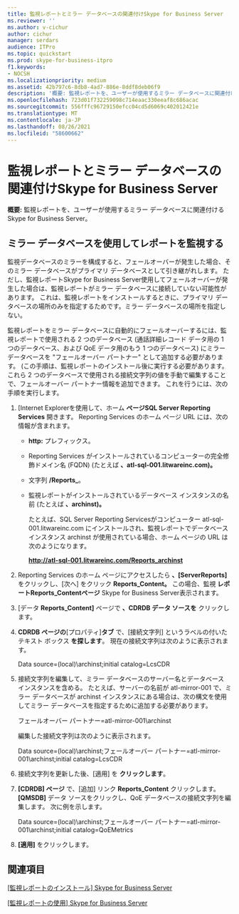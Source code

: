 ```yaml
---
title: 監視レポートとミラー データベースの関連付けSkype for Business Server
ms.reviewer: ''
ms.author: v-cichur
author: cichur
manager: serdars
audience: ITPro
ms.topic: quickstart
ms.prod: skype-for-business-itpro
f1.keywords:
- NOCSH
ms.localizationpriority: medium
ms.assetid: 42b797c6-8db8-4ad7-886e-8ddf8deb06f9
description: '概要: 監視レポートを、ユーザーが使用するミラー データベースに関連付けるSkype for Business Server。'
ms.openlocfilehash: 723d01f732259098c714eaac330eeaf8c686acac
ms.sourcegitcommit: 556fffc96729150efcc04cd5d6069c402012421e
ms.translationtype: MT
ms.contentlocale: ja-JP
ms.lasthandoff: 08/26/2021
ms.locfileid: "58600662"
---
```

# <a name="associate-monitoring-reports-with-a-mirror-database-in-skype-for-business-server"></a>監視レポートとミラー データベースの関連付けSkype for Business Server 
 
**概要:** 監視レポートを、ユーザーが使用するミラー データベースに関連付けるSkype for Business Server。
  
## <a name="monitor-reports-with-a-mirror-database"></a>ミラー データベースを使用してレポートを監視する

監視データベースのミラーを構成すると、フェールオーバーが発生した場合、そのミラー データベースがプライマリ データベースとして引き継がれします。 ただし、監視レポートSkype for Business Server使用してフェールオーバーが発生した場合は、監視レポートがミラー データベースに接続していない可能性があります。 これは、監視レポートをインストールするときに、プライマリ データベースの場所のみを指定するためです。ミラー データベースの場所を指定しない。
  
監視レポートをミラー データベースに自動的にフェールオーバーするには、監視レポートで使用される 2 つのデータベース (通話詳細レコード データ用の 1 つのデータベース、および QoE データ用のもう 1 つのデータベース) にミラー データベースを "フェールオーバー パートナー" として追加する必要があります。 (この手順は、監視レポートのインストール後に実行する必要があります。これら 2 つのデータベースで使用される接続文字列の値を手動で編集することで、フェールオーバー パートナー情報を追加できます。 これを行うには、次の手順を実行します。
  
1. [Internet Explorerを使用して、ホーム **ページSQL Server Reporting Services** 開きます。 Reporting Services のホーム ページ URL には、次の情報が含まれます。
    
   - **http:** プレフィックス。
    
   - Reporting Services がインストールされているコンピューターの完全修飾ドメイン名 (FQDN) (たとえば **、atl-sql-001.litwareinc.com)。**
    
   - 文字列 **/Reports_**。
    
   - 監視レポートがインストールされているデータベース インスタンスの名前 (たとえば **、archinst)。**
    
     たとえば、SQL Server Reporting Servicesがコンピューター atl-sql-001.litwareinc.com にインストールされ、監視レポートでデータベース インスタンス archinst が使用されている場合、ホーム ページの URL は次のようになります。
    
     **http://atl-sql-001.litwareinc.com/Reports_archinst**
    
2. Reporting Services のホーム ページにアクセスしたら **、[ServerReports]** をクリックし、[次へ] をクリック **Reports_Content。** この場合、監視 **レポートReports_Contentページ** Skype for Business Server表示されます。
    
3. [データ **Reports_Content]** ページで **、CDRDB データ ソースを** クリックします。
    
4. **CDRDB ページの**[プロパティ]**タブ** で、[接続文字列] というラベルの付いたテキスト ボックス **を探します**。 現在の接続文字列は次のように表示されます。
    
    Data source=(local)\archinst;initial catalog=LcsCDR
    
5. 接続文字列を編集して、ミラー データベースのサーバー名とデータベース インスタンスを含める。 たとえば、サーバーの名前が atl-mirror-001 で、ミラー データベースが archinst インスタンスにある場合は、次の構文を使用してミラー データベースを指定するために追加する必要があります。
    
    フェールオーバー パートナー=atl-mirror-001\archinst
    
    編集した接続文字列は次のように表示されます。
    
    Data source=(local)\archinst;フェールオーバー パートナー=atl-mirror-001\archinst;initial catalog=LcsCDR
    
6. 接続文字列を更新した後、[適用] を **クリックします**。
    
7. **[CDRDB] ページ** で、[追加] リンク **Reports_Content** クリックします。 **[QMSDB]** データ ソースをクリックし、QoE データベースの接続文字列を編集します。 次に例を示します。
    
    Data source=(local)\archinst;フェールオーバー パートナー=atl-mirror-001\archinst;initial catalog=QoEMetrics
    
8. **[適用]** をクリックします。
    
## <a name="see-also"></a>関連項目

[[監視レポートのインストール] Skype for Business Server](install-monitoring-reports.md)
  
[[監視レポートの使用] Skype for Business Server](../../manage/health-and-monitoring/monitoring-reports.md)
